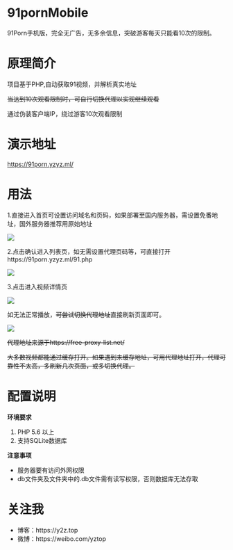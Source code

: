 # 91pornMobile

91Porn手机版，完全无广告，无多余信息，突破游客每天只能看10次的限制。

# 原理简介

项目基于PHP,自动获取91视频，并解析真实地址

<s>当达到10次观看限制时，可自行切换代理以实现继续观看</s>

通过伪装客户端IP，绕过游客10次观看限制

# 演示地址
https://91porn.yzyz.ml/

# 用法

1.直接进入首页可设置访问域名和页码，如果部署至国内服务器，需设置免番地址，国外服务器推荐用原始地址

<img src="https://ws1.sinaimg.cn/large/007452UMly1foya1v9unwj30a40aojri.jpg"/>

2.点击确认进入列表页，如无需设置代理页码等，可直接打开https://91porn.yzyz.ml/91.php

<img src="https://ws1.sinaimg.cn/mw690/007452UMly1foya2fnqbzj30b70hfq6o.jpg"/>

3.点击进入视频详情页

<img src="https://ws1.sinaimg.cn/mw690/007452UMly1foya3q7nn8j30b60bf763.jpg"/>

如无法正常播放，<s>可尝试切换代理地址</s>直接刷新页面即可。

<img src="https://ws1.sinaimg.cn/mw690/007452UMly1foya70ft7qj30ay0asweq.jpg"/>

<s>代理地址来源于https://free-proxy-list.net/

大多数视频都能通过缓存打开。如果遇到未缓存地址，可用代理地址打开，代理可靠性不太高，多刷新几次页面，或多切换代理。</s>

# 配置说明

<b>环境要求</b>
<ol>
<li>PHP 5.6 以上</li>
<li>支持SQLite数据库</li>
</ol>
<b>注意事项</b>
<ul>
<li>服务器要有访问外网权限</li>
<li>db文件夹及文件夹中的.db文件需有读写权限，否则数据库无法存取</li>
</ul>

# 关注我

<ul>
<li>博客：https://y2z.top</li>
<li>微博：https://weibo.com/yztop</li>
</ul>
